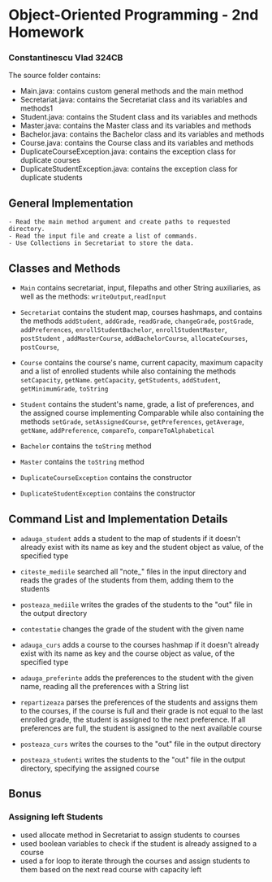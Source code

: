 # Object-Oriented Programming - 2nd Homework

### Constantinescu Vlad 324CB

The source folder contains:

- Main.java: contains custom general methods and the main method
- Secretariat.java: contains the Secretariat class and its variables and
  methods1 
- Student.java: contains the Student class and its variables and methods
- Master.java: contains the Master class and its variables and methods
- Bachelor.java: contains the Bachelor class and its variables and methods
- Course.java: contains the Course class and its variables and methods
- DuplicateCourseException.java: contains the exception class for duplicate
  courses
- DuplicateStudentException.java: contains the exception class for duplicate
  students

## General Implementation
```     
- Read the main method argument and create paths to requested directory.
- Read the input file and create a list of commands.
- Use Collections in Secretariat to store the data.
```

## Classes and Methods

- `Main` contains secretariat, input, filepaths and other String auxiliaries,
as well as the methods: `writeOutput`,`readInput`


- `Secretariat` contains the student map, courses hashmaps, and contains the
methods `addStudent`, `addGrade`, `readGrade`, `changeGrade`, `postGrade`,
`addPreferences`, `enrollStudentBachelor`, `enrollStudentMaster`, `postStudent`
, `addMasterCourse`, `addBachelorCourse`, `allocateCourses`, `postCourse`,


- `Course` contains the course's name, current capacity, maximum capacity and
a list of enrolled students while also containing the methods `setCapacity`,
`getName`. `getCapacity`, `getStudents`, `addStudent`, `getMinimumGrade`,
`toString`

- `Student` contains the student's name, grade, a list of preferences, and the
assigned course implementing Comparable while also containing the methods `setGrade`,
`setAssignedCourse`, `getPreferences`, `getAverage`, `getName`,
`addPreference`, `compareTo`, `compareToAlphabetical`


- `Bachelor` contains the `toString` method


- `Master` contains the `toString` method


- `DuplicateCourseException` contains the constructor


- `DuplicateStudentException` contains the constructor

## Command List and Implementation Details

- `adauga_student` adds a student to the map of students if it doesn't already
  exist with its name as key and the student object as value, of the specified
    type


- `citeste_mediile` searched all "note_" files in the input directory and
  reads the grades of the students from them, adding them to the students


- `posteaza_mediile` writes the grades of the students to the "out" file in
  the output directory


- `contestatie` changes the grade of the student with the given name


- `adauga_curs` adds a course to the courses hashmap if it doesn't already
  exist with its name as key and the course object as value, of the specified
    type


- `adauga_preferinte` adds the preferences to the student with the given name,
reading all the preferences with a String list


- `repartizeaza` parses the preferences of the students and assigns them to
  the courses, if the course is full and their grade is not equal to the last
  enrolled grade, the student is assigned to the next preference. If all
  preferences are full, the student is assigned to the next available course


- `posteaza_curs` writes the courses to the "out" file in the output directory

- `posteaza_studenti` writes the students to the "out" file in the output
  directory, specifying the assigned course

## Bonus

### Assigning left Students
- used allocate method in Secretariat to assign students to courses
- used boolean variables to check if the student is already assigned to a
course
- used a for loop to iterate through the courses and assign students to them
based on the next read course with capacity left